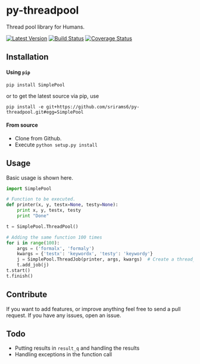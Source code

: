 # py-threadpool
Thread pool library for Humans.

[![Latest Version](https://pypip.in/version/SimplePool/badge.svg)](https://pypi.python.org/pypi/SimplePool/)
[![Build Status](https://travis-ci.org/srirams6/py-threadpool.svg?branch=master)](https://travis-ci.org/srirams6/py-threadpool)
[![Coverage Status](https://coveralls.io/repos/srirams6/py-threadpool/badge.svg?branch=coverage)](https://coveralls.io/r/srirams6/py-threadpool?branch=coverage)

## Installation

#### Using `pip`
`pip install SimplePool` 

or to get the latest source via pip, use

`pip install -e git+https://github.com/srirams6/py-threadpool.git#egg=SimplePool`

#### From source

* Clone from Github.
* Execute `python setup.py install`


## Usage

Basic usage is shown here.

```py
import SimplePool

# Function to be executed.
def printer(x, y, testx=None, testy=None):
    print x, y, testx, testy
    print "Done"

t = SimplePool.ThreadPool()

# Adding the same function 100 times
for i in range(100):
    args = ('formalx', 'formaly')
    kwargs = {'testx': 'keywordx', 'testy': 'keywordy'}
    j = SimplePool.ThreadJob(printer, args, kwargs)  # Create a thread_job object.
    t.add_job(j)
t.start()
t.finish()
```

## Contribute

If you want to add features, or improve anything feel free to send a pull request. If you have any issues, open an issue.

## Todo

* Putting results in `result_q` and handling the results
* Handling exceptions in the function call
